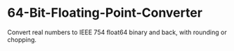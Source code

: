 # 64-Bit-Floating-Point-Converter
Convert real numbers to IEEE 754 float64 binary and back, with rounding or chopping.
